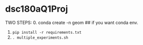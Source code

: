 # dsc180aQ1Proj
TWO STEPS:
0. conda create -n geom ## if you want conda env. 
1. `pip install -r requirements.txt`
2. `. multiple_experiments.sh`

